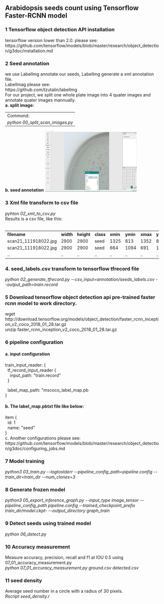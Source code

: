 <h2>Arabidopsis seeds count using Tensorflow Faster-RCNN model</h2>
<h3>1 Tensorflow object detection API installation</h3>
  tensorflow version lower than 2.0.
  please see: 
  https://github.com/tensorflow/models/blob/master/research/object_detection/g3doc/installation.md

<h3>2 Seed annotation</h3>
  we use LabelImg annotate our seeds, LabelImg generate a xml annotation file.<br>
  LabelImag please see:<br>
  https://github.com/tzutalin/labelImg<br>
  For our project, we split one whole plate image into 4 quater images and annotate quater images mannually.<br>
  <b>a. split image:</b><br>
  <table>
  <tr><td width="190%">Commond:</td></tr>
  <tr><td width="190%"><i>python 00_split_scan_images.py</i></td></tr>
  </table>
  <b>b. seed annotation</b>
  <img src="https://github.com/FanruiMeng/Arabidopsis_seed_count/blob/master/Images/seeds_annotation.png?raw=true"  alt="Seed annotation" height="200" width="300"/>
<h3>3 Xml file transform to csv file</h3>
  <i>pyhton 02_xml_to_csv.py</i><br>
  Results is a csv file, like this:<br><br>
  <table>
  <tr><td><b>filename</b></td> <td><b>width</b></td> <td><b>height</b></td> <td><b>class</b></td> <td><b>xmin</b></td><td><b>ymin</b></td><td><b>xmax</b></td><td><b>ymax</b></td></tr>
  <tr><td>scan21_111918022.jpg</td> <td>2900</td> <td>2900</td> <td>seed</td> <td>1325</td><td>813</td><td>1352</td><td>837</td></tr>
  <tr><td>scan21_111918022.jpg</td> <td>2900</td> <td>2900</td> <td>seed</td> <td>664</td><td>1094</td><td>691</td><td>1116</td></tr>
  <tr><td>..</td> <td>..</td> <td>..</td> <td>..</td> <td>..</td><td>..</td><td>..</td><td>..</td></tr>
  </table>
<h3>4. seed_labels.csv transform to tensorflow tfrecord file </h3>
  <i>python 02_generate_tfrecord.py --csv_input=annotation/seeds_labels.csv --output_path=train.record</i>

<h3>5 Download tensorflow object detection api pre-trained faster rcnn model to work directory.</h3>
  wget http://download.tensorflow.org/models/object_detection/faster_rcnn_inception_v2_coco_2018_01_28.tar.gz<br>
  unzip faster_rcnn_inception_v2_coco_2018_01_28.tar.gz

<h3>6 pipeline configuration
  <h4>a. input configuration</h4>
  train_input_reader: {<br>
  &nbsp;&nbsp;tf_record_input_reader {<br>
   &nbsp;&nbsp;&nbsp;&nbsp;input_path: "train.record"<br>
    &nbsp;&nbsp;}<br>
  
  &nbsp;&nbsp;label_map_path: "mscoco_label_map.pb<br>
}
  <h4>b. The label_map.pbtxt file like below:</h4>
  item {<br>
    &nbsp;&nbsp;id: 1<br>
    &nbsp;&nbsp;name: "seed"<br>
  }<br>
  c. Another configurations please see: 
  https://github.com/tensorflow/models/blob/master/research/object_detection/g3doc/configuring_jobs.md
<h3>7 Model training</h3>
  <i>python3 03_train.py --logtostderr --pipeline_config_path=pipeline.config --train_dir=train_dir --num_clones=3</i>
<h3>8 Generate frozen model </h3>
  <i>python3 05_export_inference_graph.py --input_type image_tensor --pipeline_config_path pipeline.config --trained_checkpoint_prefix train_dir/model.ckpt- --output_directory graph_train</i>
<h3>9 Detect seeds using trained model </h3>
  <i>python 06_detect.py</i>
<h3>10 Accuracy measurement</h3>
Measure accuracy, precision, recall and f1 at IOU 0.5 using 07_01_accuracy_measurement.py <br>
<i>python 07_01_accuracy_measurement.py ground.csv detected.csv</i>
<h3>11 seed density</h3>
Average seed number in a circle with a radius of 30 pixels.<br>
<i>Rscript seed_density.r</i>
